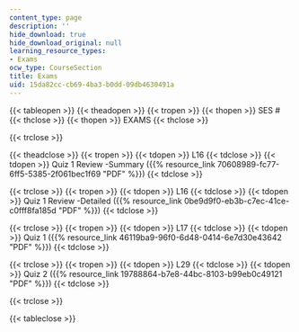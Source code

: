 ```yaml
---
content_type: page
description: ''
hide_download: true
hide_download_original: null
learning_resource_types:
- Exams
ocw_type: CourseSection
title: Exams
uid: 15da82cc-cb69-4ba3-b0dd-09db4630491a
---
```


{{< tableopen >}}
{{< theadopen >}}
{{< tropen >}}
{{< thopen >}}
SES #
{{< thclose >}}
{{< thopen >}}
EXAMS
{{< thclose >}}

{{< trclose >}}

{{< theadclose >}}
{{< tropen >}}
{{< tdopen >}}
L16
{{< tdclose >}}
{{< tdopen >}}
Quiz 1 Review -Summary ({{% resource_link 70608989-fc77-6ff5-5385-2f061bec1f69 "PDF" %}})
{{< tdclose >}}

{{< trclose >}}
{{< tropen >}}
{{< tdopen >}}
L16
{{< tdclose >}}
{{< tdopen >}}
Quiz 1 Review -Detailed ({{% resource_link 0be9d9f0-eb3b-c7ec-41ce-c0fff8fa185d "PDF" %}})
{{< tdclose >}}

{{< trclose >}}
{{< tropen >}}
{{< tdopen >}}
L17
{{< tdclose >}}
{{< tdopen >}}
Quiz 1 ({{% resource_link 46119ba9-96f0-6d48-0414-6e7d30e43642 "PDF" %}})
{{< tdclose >}}

{{< trclose >}}
{{< tropen >}}
{{< tdopen >}}
L29
{{< tdclose >}}
{{< tdopen >}}
Quiz 2 ({{% resource_link 19788864-b7e8-44bc-8103-b99eb0c49121 "PDF" %}})
{{< tdclose >}}

{{< trclose >}}

{{< tableclose >}}